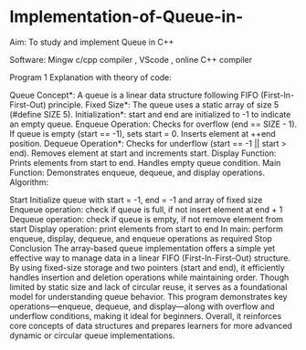 # Implementation-of-Queue-in-
Aim: To study and implement Queue in C++

Software: Mingw c/cpp compiler , VScode , online C++ compiler

Program 1
Explanation with theory of code:

Queue Concept*: A queue is a linear data structure following FIFO (First-In-First-Out) principle.
Fixed Size*: The queue uses a static array of size 5 (#define SIZE 5).
Initialization*: start and end are initialized to -1 to indicate an empty queue.
Enqueue Operation:
Checks for overflow (end == SIZE - 1).
If queue is empty (start == -1), sets start = 0.
Inserts element at ++end position.
Dequeue Operation*:
Checks for underflow (start == -1 || start > end).
Removes element at start and increments start.
Display Function:
Prints elements from start to end.
Handles empty queue condition.
Main Function: Demonstrates enqueue, dequeue, and display operations.
Algorithm:

Start
Initialize queue with start = -1, end = -1 and array of fixed size
Enqueue operation: check if queue is full, if not insert element at end + 1
Dequeue operation: check if queue is empty, if not remove element from start
Display operation: print elements from start to end
In main: perform enqueue, display, dequeue, and enqueue operations as required
Stop
Conclusion
The array-based queue implementation offers a simple yet effective way to manage data in a linear FIFO (First-In-First-Out) structure. By using fixed-size storage and two pointers (start and end), it efficiently handles insertion and deletion operations while maintaining order. Though limited by static size and lack of circular reuse, it serves as a foundational model for understanding queue behavior. This program demonstrates key operations—enqueue, dequeue, and display—along with overflow and underflow conditions, making it ideal for beginners. Overall, it reinforces core concepts of data structures and prepares learners for more advanced dynamic or circular queue implementations.
